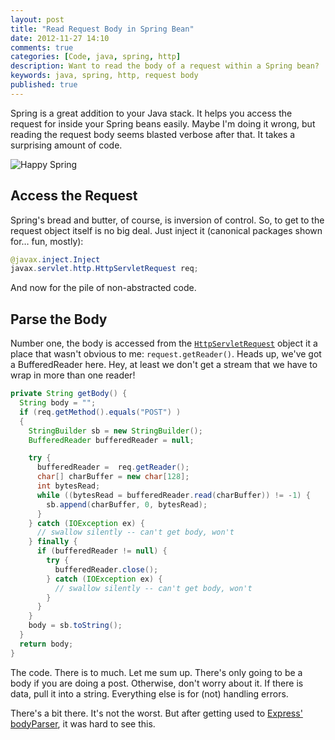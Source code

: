 ```yaml
---
layout: post
title: "Read Request Body in Spring Bean"
date: 2012-11-27 14:10
comments: true
categories: [Code, java, spring, http]
description: Want to read the body of a request within a Spring bean?  It takes a surprising amount of code.
keywords: java, spring, http, request body
published: true 
---
```


Spring is a great addition to your Java stack.  It helps you access the request for inside your Spring beans easily.  Maybe I'm doing it wrong, but reading the request body seems blasted verbose after that.  It takes a surprising amount of code.  

![Happy Spring](http://i.imgur.com/w8Ezm.jpg)

<!--more-->

## Access the Request

Spring's bread and butter, of course, is inversion of control.  So, to get to the request object itself is no big deal.  Just inject it (canonical packages shown for… fun, mostly):

```java
@javax.inject.Inject
javax.servlet.http.HttpServletRequest req;
```

And now for the pile of non-abstracted code.

## Parse the Body

Number one, the body is accessed from the [`HttpServletRequest`](http://docs.oracle.com/javaee/6/api/javax/servlet/http/HttpServletRequest.html) object it a place that wasn't obvious to me: `request.getReader()`.  Heads up, we've got a BufferedReader here.  Hey, at least we don't get a stream that we have to wrap in more than one reader!

```java
private String getBody() {
  String body = "";
  if (req.getMethod().equals("POST") )
  {
    StringBuilder sb = new StringBuilder();
    BufferedReader bufferedReader = null;

    try {
      bufferedReader =  req.getReader();
      char[] charBuffer = new char[128];
      int bytesRead;
      while ((bytesRead = bufferedReader.read(charBuffer)) != -1) {
        sb.append(charBuffer, 0, bytesRead);
      }
    } catch (IOException ex) {
      // swallow silently -- can't get body, won't
    } finally {
      if (bufferedReader != null) {
        try {
          bufferedReader.close();
        } catch (IOException ex) {
          // swallow silently -- can't get body, won't
        }
      }
    }
    body = sb.toString();
  }
  return body;
}
```
    
The code.  There is to much.  Let me sum up.  There's only going to be a body if you are doing a post.  Otherwise, don't worry about it.  If there is data, pull it into a string.  Everything else is for (not) handling errors.

There's a bit there.  It's not the worst.  But after getting used to [Express' bodyParser](http://expressjs.com/api.html#req.body), it was hard to see this.
